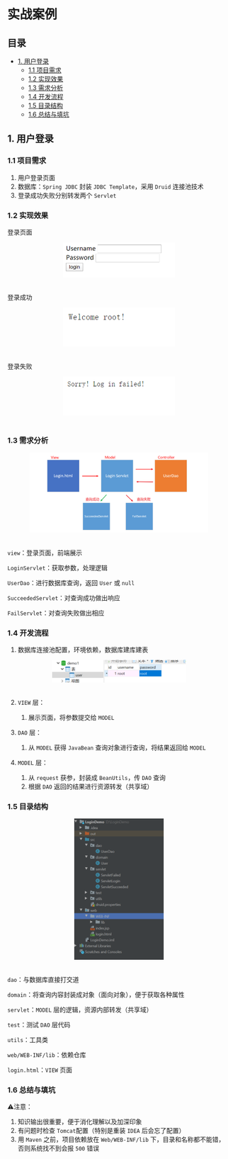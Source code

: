 # 实战案例
## 目录
* [1. 用户登录](#1-----)
  + [1.1 项目需求](#11-----)
  + [1.2 实现效果](#12-----)
  + [1.3 需求分析](#13-----)
  + [1.4 开发流程](#14-----)
  + [1.5 目录结构](#15-----)
  + [1.6 总结与填坑](#16------)







## 1. 用户登录

### 1.1 项目需求

1. 用户登录页面
2. 数据库：`Spring JDBC` 封装 `JDBC Template`，采用 `Druid` 连接池技术
3. 登录成功失败分别转发两个 `Servlet`



### 1.2 实现效果

登录页面

<div align="center"> <img src="image-20200425204544400.png" width="50%"/> </div><br>

登录成功

<div align="center"> <img src="image-20200425204646936.png" width="50%"/> </div><br>

登录失败

<div align="center"> <img src="image-20200425204631035.png" width="50%"/> </div><br>

### 1.3 需求分析

<div align="center"> <img src="image-20200424210546239.png" width="80%"/> </div><br>

`view`：登录页面，前端展示

`LoginServlet`：获取参数，处理逻辑

`UserDao`：进行数据库查询，返回 `User` 或 `null` 

`SucceededServlet`：对查询成功做出响应

`FailServlet`：对查询失败做出相应





### 1.4 开发流程

1. 数据库连接池配置，环境依赖，数据库建库建表



<div align="center"> <img src="image-20200424222457888.png" width="60%"/> </div><br>


2. `VIEW` 层：
   1. 展示页面，将参数提交给 `MODEL`

3. `DAO` 层：
   1. 从 `MODEL` 获得 `JavaBean` 查询对象进行查询，将结果返回给 `MODEL`

4. `MODEL` 层：
   1. 从 `request` 获参，封装成 `BeanUtils`，传 `DAO` 查询 
   2. 根据 `DAO` 返回的结果进行资源转发（共享域）



### 1.5 目录结构

<div align="center"> <img src="image-20200425204843537.png" width="40%"/> </div><br>

`dao`：与数据库直接打交道

`domain`：将查询内容封装成对象（面向对象），便于获取各种属性

`servlet`：`MODEL` 层的逻辑，资源内部转发（共享域）

`test`：测试 `DAO` 层代码

`utils`：工具类

`web/WEB-INF/lib`：依赖仓库

`login.html`：`VIEW` 页面



### 1.6 总结与填坑

:warning:注意：

1. 知识输出很重要，便于消化理解以及加深印象
2. 有问题时检查 `Tomcat`配置（特别是重装 `IDEA` 后会忘了配置） 
3. 用 `Maven` 之前，项目依赖放在 `Web/WEB-INF/lib` 下，目录和名称都不能错，否则系统找不到会报 `500` 错误


